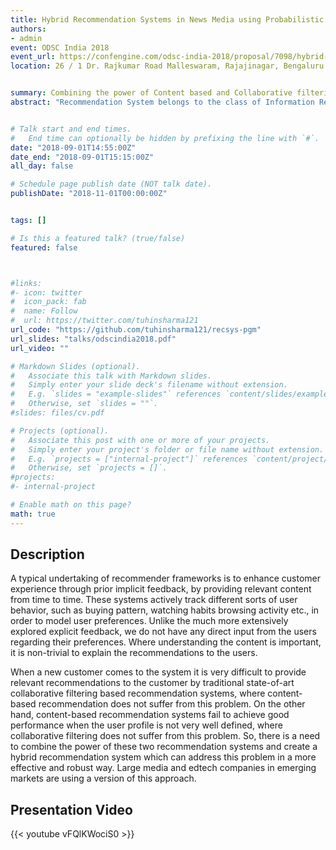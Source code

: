 ```yaml
---
title: Hybrid Recommendation Systems in News Media using Probabilistic Graphical Models
authors:
- admin
event: ODSC India 2018
event_url: https://confengine.com/odsc-india-2018/proposal/7098/hybrid-recommendation-systems-in-news-media-using-probabilistic-graphical-models
location: 26 / 1 Dr. Rajkumar Road Malleswaram, Rajajinagar, Bengaluru - 560055, Karnataka, India


summary: Combining the power of Content based and Collaborative filtering approaches.
abstract: "Recommendation System belongs to the class of Information Retrieval, Data Mining and Machine Learning. Recommender systems play a major role in today's ecommerce industry. Recommender systems recommend items to users such as books, movies, videos, electronic products and many other products in general."


# Talk start and end times.
#   End time can optionally be hidden by prefixing the line with `#`.
date: "2018-09-01T14:55:00Z"
date_end: "2018-09-01T15:15:00Z"
all_day: false

# Schedule page publish date (NOT talk date).
publishDate: "2018-11-01T00:00:00Z"


tags: []

# Is this a featured talk? (true/false)
featured: false



#links:
#- icon: twitter
#  icon_pack: fab
#  name: Follow
#  url: https://twitter.com/tuhinsharma121
url_code: "https://github.com/tuhinsharma121/recsys-pgm"
url_slides: "talks/odscindia2018.pdf"
url_video: ""

# Markdown Slides (optional).
#   Associate this talk with Markdown slides.
#   Simply enter your slide deck's filename without extension.
#   E.g. `slides = "example-slides"` references `content/slides/example-slides.md`.
#   Otherwise, set `slides = ""`.
#slides: files/cv.pdf

# Projects (optional).
#   Associate this post with one or more of your projects.
#   Simply enter your project's folder or file name without extension.
#   E.g. `projects = ["internal-project"]` references `content/project/deep-learning/index.md`.
#   Otherwise, set `projects = []`.
#projects:
#- internal-project

# Enable math on this page?
math: true
---
```


<h2>Description</h2>

A typical undertaking of recommender frameworks is to enhance customer experience through prior implicit feedback, by providing relevant content from time to time. These systems actively track different sorts of user behavior, such as buying pattern, watching habits browsing activity etc., in order to model user preferences. Unlike the much more extensively explored explicit feedback, we do not have any direct input from the users regarding their preferences. Where understanding the content is important, it is non-trivial to explain the recommendations to the users.

When a new customer comes to the system it is very difficult to provide relevant recommendations to the customer by traditional state-of-art collaborative filtering based recommendation systems, where content-based recommendation does not suffer from this problem. On the other hand, content-based recommendation systems fail to achieve good performance when the user profile is not very well defined, where collaborative filtering does not suffer from this problem. So, there is a need to combine the power of these two recommendation systems and create a hybrid recommendation system which can address this problem in a more effective and robust way. Large media and edtech companies in emerging markets are using a version of this approach.


<h2>Presentation Video</h2>

{{< youtube vFQlKWociS0 >}}